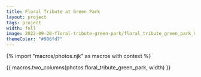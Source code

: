 ```yaml
---
title: Floral Tribute at Green Park
layout: project
tags: project
width: full
image: 2022-09-20-floral-tribute-green-park/floral_tribute_green_park_01.jpg
themeColor: "#906fd7"
---
```


{% import "macros/photos.njk" as macros with context %}

{{ macros.two_columns(photos.floral_tribute_green_park, width) }}
